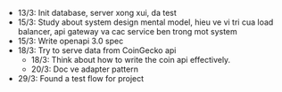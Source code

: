 - 13/3: Init database, server xong xui, da test
- 15/3: Study about system design mental model, hieu ve vi tri cua load balancer, api gateway va cac service ben trong mot system
- 15/3: Write openapi 3.0 spec
- 18/3: Try to serve data from CoinGecko api
    - 18/3: Think about how to write the coin api effectively.
    - 20/3: Doc ve adapter pattern
- 29/3: Found a test flow for project
